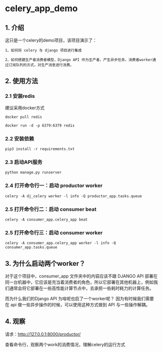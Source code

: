 # celery_app_demo

## 1. 介绍
这只是一个celery的demo项目，该项目演示了：

    1、如何将 celery 与 django 项目进行集成
    
    2、如何搭建生产者消费者模型，Django API 作为生产者，产生异步任务，消费者worker通过订阅队列的方式，对生产消息进行消费。

## 2. 使用方法

### 2.1 安装redis

建议采用docker方式

```shell
docker pull redis
```
```shell
docker run -d -p 6379:6379 redis
```

### 2.2 安装依赖
```shell
pip3 install -r requirements.txt
```

### 2.3 启动API服务
```shell
python manage.py runserver
```

### 2.4 打开命令行一：启动 productor worker
```shell
celery -A dj_celery worker -l info -Q productor_app.tasks.queue
```

### 2.5 打开命令行二：启动 consumer beat
```shell
celery -A consumer_app.celery_app beat
```

### 2.5 打开命令行三：启动 consumer worker
```shell
celery -A consumer_app.celery_app worker -l info -Q consumer_app.tasks.queue
```

## 3. 为什么启动两个worker？

对于这个项目中，consumer_app 文件夹中的内容应该不跟 DJANGO API 部署在同一台机器中，它应该是充当着消费者的角色，所以它部署在其他机器上，例如我们通常会将它部署在一些高性能计算节点中，去承担一些耗时耗力的计算任务。

而为什么我们的Django API 为啥呢也启了一个worker呢？ 因为有时候我们需要在 api 做一些异步操作的时候，可以使用这种方式做到 API 与一些操作解耦。

## 4. 观察

请求：http://127.0.0.1:8000/productor/

查看命令行，观察两个work的消费情况，理解celery的运行方式


